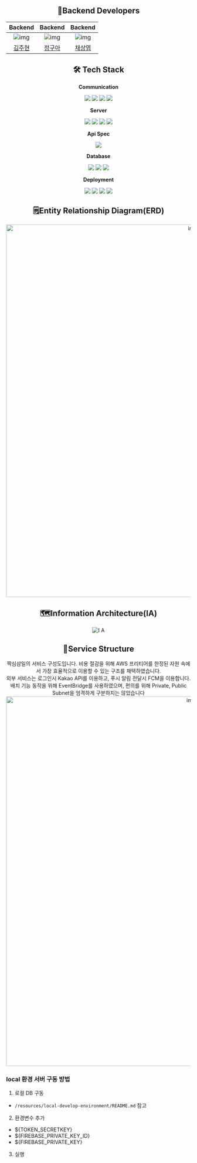 <div align="center">

## 🙋Backend Developers

|                           Backend                            |                           Backend                            |                           Backend                            |
| :----------------------------------------------------------: | :----------------------------------------------------------: | :----------------------------------------------------------: |
| ![img](https://avatars.githubusercontent.com/u/64529208?v=4) | ![img](https://avatars.githubusercontent.com/u/45715824?v=4) | ![img](https://avatars.githubusercontent.com/u/78407939?v=4) |
|             [김주현](https://github.com/KJH-Sun)             |             [정구아](https://github.com/gojung)              |            [채상엽](https://github.com/saint6839)            |



## 🛠️ Tech Stack

**Communication**

<img src="https://img.shields.io/badge/GitHub-181717?style=flat-square&logo=GitHub&logoColor=white"/> <img src="https://img.shields.io/badge/Jira-0052CC?style=flat-square&logo=Jira&logoColor=white"/> <img src="https://img.shields.io/badge/Slack-4A154B?style=flat-square&logo=Slack&logoColor=white"/> <img src="https://img.shields.io/badge/Notion-000000?style=flat-square&logo=Notion&logoColor=white"/>

**Server**

<img src="https://img.shields.io/badge/Java-FF9E0F?style=flat-square&logo=&logoColor=white"/> <img src="https://img.shields.io/badge/Spring Boot-6DB33F?style=flat-square&logo=springboot&logoColor=white"/> <img src="https://img.shields.io/badge/Pinpoint-40AEF0?style=flat-square&logo=&logoColor=white"/> <img src="https://img.shields.io/badge/Spock-85EA2D?style=flat-square&logo=Spock&logoColor=white"/>

**Api Spec**

<a href="https://api.jjaksim.com/swagger-ui/index.html"><img src="https://img.shields.io/badge/Swagger-85EA2D?style=flat-square&logo=Swagger&logoColor=white"/></a>

**Database**

<img src="https://img.shields.io/badge/MySQL-4479A1?style=flat-square&logo=mysql&logoColor=white"/> <img src="https://img.shields.io/badge/Adminer-34567C?style=flat-square&logo=Adminer&logoColor=white"/> <img src="https://img.shields.io/badge/Flyway-CC0200?style=flat-square&logo=Flyway&logoColor=white"/>

**Deployment**

<img src="https://img.shields.io/badge/AWS EC2-FF9900?style=flat-square&logo=Amazon-EC2&logoColor=white"/> <img src="https://img.shields.io/badge/Docker-2496ED?style=flat-square&logo=Docker&logoColor=white"/> <img src="https://img.shields.io/badge/Terraform-7B42BC?style=flat-square&logo=Terraform&logoColor=white"/> <img src="https://img.shields.io/badge/AWS RDS-527FFF?style=flat-square&logo=Amazon-RDS&logoColor=white"/>

## 🗒️Entity Relationship Diagram(ERD)

<img width="1017" alt="image" src="https://user-images.githubusercontent.com/78407939/209675671-0bd70e93-a773-4005-9000-5ed8a78755a8.png">

## 🗺️Information Architecture(IA)

![I A](https://user-images.githubusercontent.com/78407939/209675815-7e1e6669-16b2-4944-aaae-baaf5cf8f485.png)

## 🏢Service Structure
짝심삼일의 서비스 구성도입니다.
비용 절감을 위해 AWS 프리티어를 한정된 자원 속에서 가장 효율적으로 이용할 수 있는 구조를 채택하였습니다. <br>
외부 서비스는 로그인시 Kakao API를 이용하고, 푸시 알림 전달시 FCM을 이용합니다. <br>
배치 기능 동작을 위해 EventBridge를 사용하였으며, 편의를 위해 Private, Public Subnet을 엄격하게 구분하지는 않았습니다
<img width="1009" alt="image" src="https://user-images.githubusercontent.com/78407939/209675697-75b5b0b5-33ff-4eeb-86c9-947c260ccc7f.png">

</div>


### local 환경 서버 구동 방법
1. 로컬 DB 구동
  - `/resources/local-develop-environment/README.md` 참고
2. 환경변수 추가
  - ${TOKEN_SECRETKEY}
  - ${FIREBASE_PRIVATE_KEY_ID}
  - ${FIREBASE_PRIVATE_KEY}
3. 실행
